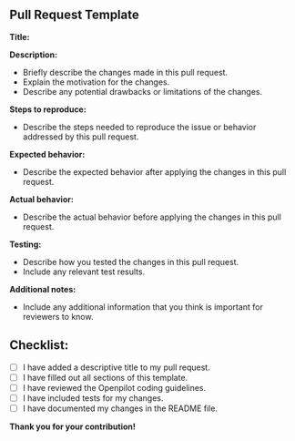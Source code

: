 ## Pull Request Template

**Title:**

**Description:**

* Briefly describe the changes made in this pull request.
* Explain the motivation for the changes.
* Describe any potential drawbacks or limitations of the changes.

**Steps to reproduce:**

* Describe the steps needed to reproduce the issue or behavior addressed by this pull request.

**Expected behavior:**

* Describe the expected behavior after applying the changes in this pull request.

**Actual behavior:**

* Describe the actual behavior before applying the changes in this pull request.

**Testing:**

* Describe how you tested the changes in this pull request.
* Include any relevant test results.

**Additional notes:**

* Include any additional information that you think is important for reviewers to know.

## Checklist:

* [ ] I have added a descriptive title to my pull request.
* [ ] I have filled out all sections of this template.
* [ ] I have reviewed the Openpilot coding guidelines.
* [ ] I have included tests for my changes.
* [ ] I have documented my changes in the README file.

**Thank you for your contribution!**
